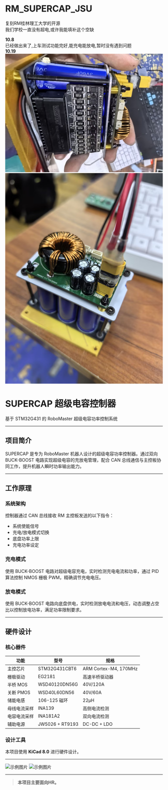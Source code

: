 # RM_SUPERCAP_JSU
复刻RM桂林理工大学的开源  
我们学校一直没有超电,或许我能填补这个空缺  

**10.8**  
已经做出来了,上车测试功能完好,能充电能放电,暂时没有遇到问题  
**10.19**  
![示例图片](./image/c62a5bd3f19a42b211b03a1e7088cc2c.jpg)
![示例图片](./image/9064924c4c3f694c41411139005b1fc7.jpg)  
# SUPERCAP 超级电容控制器

基于 STM32G431 的 RoboMaster 超级电容功率控制系统

---

## 项目简介

SUPERCAP 是专为 RoboMaster 机器人设计的超级电容功率控制器。通过双向 BUCK-BOOST 电路实现超级电容的充放电管理，配合 CAN 总线通信与主控板协同工作，提升机器人瞬时功率输出能力。

---

## 工作原理

### 系统架构

控制器通过 CAN 总线接收 RM 主控板发送的以下指令：
- 系统使能信号
- 充电/放电模式切换
- 底盘功率上限
- 充电功率设定

### 充电模式

使用 BUCK-BOOST 电路对超级电容充电，实时检测充电电流和功率，通过 PID 算法控制 NMOS 栅极 PWM，精确调节充电电压。

### 放电模式

使用 BUCK-BOOST 电路向底盘供电，实时检测放电电流和电压，动态调整占空比以控制放电功率，满足功率限制要求。

---

## 硬件设计

### 核心器件

| 功能 | 型号 | 规格 |
|-----|------|------|
| 主控芯片 | STM32G431CBT6 | ARM Cortex-M4, 170MHz |
| 栅极驱动 | EG2181 | 高速半桥驱动器 |
| 半桥 MOS | WSD40120DN56G | 40V/120A |
| 关断 PMOS | WSD40L60DN56 | 40V/60A |
| 储能电感 | 106-125 磁环 | 22µH |
| 母线电流采样 | INA139 | 高侧电流检测 |
| 电容电流采样 | INA181A2 | 双向电流检测 |
| 辅助电源 | JW5026 + RT9193 | DC-DC + LDO |

### 设计工具

本项目使用 **KiCad 8.0** 进行硬件设计。

---

![示例图片](./image/主原理图.jpg)
![示例图片](./image/功率原理图.jpg)  

---
> **本项目主要面向HR。**  
